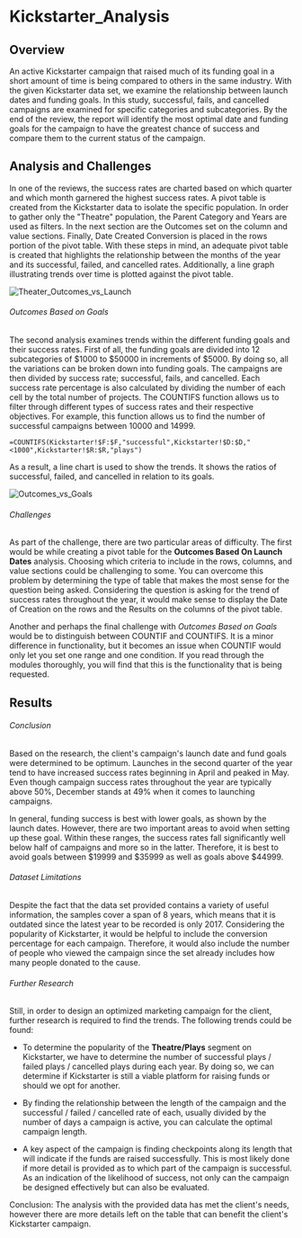 # Kickstarter_Analysis

## Overview

An active Kickstarter campaign that raised much of its funding goal in a short amount of time is being compared to others in the same industry. With the given Kickstarter data set, we examine the relationship between launch dates and funding goals. In this study, successful, fails, and cancelled campaigns are examined for specific categories and subcategories. By the end of the review, the report will identify the most optimal date and funding goals for the campaign to have the greatest chance of success and compare them to the current status of the campaign.

## Analysis and Challenges

In one of the reviews, the success rates are charted based on which quarter and which month garnered the highest success rates. A pivot table is created from the Kickstarter data to isolate the specific population.  In order to gather only the "Theatre" population, the Parent Category and Years are used as filters. In the next section are the Outcomes set on the column and value sections. Finally, Date Created Conversion is placed in the rows portion of the pivot table. With these steps in mind, an adequate pivot table is created that highlights the relationship between the months of the year and its successful, failed, and cancelled rates. Additionally, a line graph illustrating trends over time is plotted against the pivot table.

![Theater_Outcomes_vs_Launch](https://user-images.githubusercontent.com/99752443/157619652-3e3884d5-aada-4002-804d-1ff099b39c2a.png)


###### Outcomes Based on Goals

The second analysis examines trends within the different funding goals and their success rates. First of all, the funding goals are divided into 12 subcategories of $1000 to $50000 in increments of $5000. By doing so, all the variations can be broken down into funding goals. The campaigns are then divided by success rate; successful, fails, and cancelled. Each success rate percentage is also calculated by dividing the number of each cell by the total number of projects. The COUNTIFS function allows us to filter through different types of success rates and their respective objectives. For example, this function allows us to find the number of successful campaigns between 10000 and 14999.
```
=COUNTIFS(Kickstarter!$F:$F,"successful",Kickstarter!$D:$D,"<1000",Kickstarter!$R:$R,"plays")
```
As a result, a line chart is used to show the trends. It shows the ratios of successful, failed, and cancelled in relation to its goals.

![Outcomes_vs_Goals](https://user-images.githubusercontent.com/99752443/157619505-56767fda-8e6c-4021-816b-d788c077b810.png)


###### Challenges

As part of the challenge, there are two particular areas of difficulty. The first would be while creating a pivot table for the **Outcomes Based On Launch Dates** analysis. Choosing which criteria to include in the rows, columns, and value sections could be challenging to some. You can overcome this problem by determining the type of table that makes the most sense for the question being asked. Considering the question is asking for the trend of success rates throughout the year, it would make sense to display the Date of Creation on the rows and the Results on the columns of the pivot table.

Another and perhaps the final challenge with *Outcomes Based on Goals* would be to distinguish between COUNTIF and COUNTIFS. It is a minor difference in functionality, but it becomes an issue when COUNTIF would only let you set one range and one condition. If you read through the modules thoroughly, you will find that this is the functionality that is being requested.

## Results
###### Conclusion

Based on the research, the client's campaign's launch date and fund goals were determined to be optimum. Launches in the second quarter of the year tend to have increased success rates beginning in April and peaked in May. Even though campaign success rates throughout the year are typically above 50%, December stands at 49% when it comes to launching campaigns.

In general, funding success is best with lower goals, as shown by the launch dates. However, there are two important areas to avoid when setting up these goal. Within these ranges, the success rates fall significantly well below half of campaigns and more so in the latter. Therefore, it is best to avoid goals between $19999 and $35999 as well as goals above $44999.

###### Dataset Limitations

Despite the fact that the data set provided contains a variety of useful information, the samples cover a span of 8 years, which means that it is outdated since the latest year to be recorded is only 2017. Considering the popularity of Kickstarter, it would be helpful to include the conversion percentage for each campaign. Therefore, it would also include the number of people who viewed the campaign since the set already includes how many people donated to the cause.

###### Further Research

Still, in order to design an optimized marketing campaign for the client, further research is required to find the trends. The following trends could be found:
* To determine the popularity of the **Theatre/Plays** segment on Kickstarter, we have to determine the number of successful plays / failed plays / cancelled plays during each year. By doing so, we can determine if Kickstarter is still a viable platform for raising funds or should we opt for another.
* By finding the relationship between the length of the campaign and the successful / failed / cancelled rate of each, usually divided by the number of days a campaign is active, you can calculate the optimal campaign length.

* A key aspect of the campaign is finding checkpoints along its length that will indicate if the funds are raised successfully. This is most likely done if more detail is provided as to which part of the campaign is successful. As an indication of the likelihood of success, not only can the campaign be designed effectively but can also be evaluated.

Conclusion: The analysis with the provided data has met the client's needs, however there are more details left on the table that can benefit the client's Kickstarter campaign.
